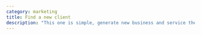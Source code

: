 ```yaml
---
category: marketing
title: Find a new client
description: "This one is simple, generate new business and service the account. "
---
```

